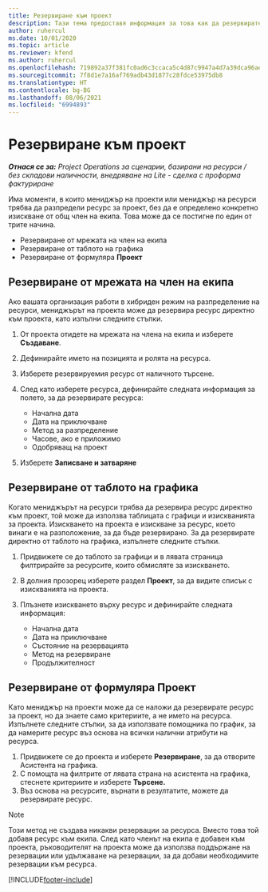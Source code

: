 ```yaml
---
title: Резервиране към проект
description: Тази тема предоставя информация за това как да резервирате ресурс за проект.
author: ruhercul
ms.date: 10/01/2020
ms.topic: article
ms.reviewer: kfend
ms.author: ruhercul
ms.openlocfilehash: 719892a37f381fc0ad6c3ccaca5c4d87c9947a4d7a39dca96aef464d04a71af0
ms.sourcegitcommit: 7f8d1e7a16af769adb43d1877c28fdce53975db8
ms.translationtype: HT
ms.contentlocale: bg-BG
ms.lasthandoff: 08/06/2021
ms.locfileid: "6994893"
---
```

# <a name="book-to-a-project"></a>Резервиране към проект

_**Отнася се за:** Project Operations за сценарии, базирани на ресурси / без складови наличности, внедряване на Lite - сделка с проформа фактуриране_

Има моменти, в които мениджър на проекти или мениджър на ресурси трябва да разпредели ресурс за проект, без да е определено конкретно изискване от общ член на екипа. Това може да се постигне по един от трите начина.

- Резервиране от мрежата на член на екипа
- Резервиране от таблото на графика
- Резервиране от формуляра **Проект**

## <a name="book-from-the-team-member-grid"></a>Резервиране от мрежата на член на екипа

Ако вашата организация работи в хибриден режим на разпределение на ресурси, мениджърът на проекта може да резервира ресурс директно към проекта, като изпълни следните стъпки.

1. От проекта отидете на мрежата на члена на екипа и изберете **Създаване**.
2. Дефинирайте името на позицията и ролята на ресурса.
3. Изберете резервируемия ресурс от наличното търсене.
4. След като изберете ресурса, дефинирайте следната информация за полето, за да резервирате ресурса:

    - Начална дата
    - Дата на приключване
    - Метод за разпределение
    - Часове, ако е приложимо
    - Одобряващ на проект

6. Изберете **Записване и затваряне**

## <a name="book-from-the-schedule-board"></a>Резервиране от таблото на графика

Когато мениджърът на ресурси трябва да резервира ресурс директно към проект, той може да използва таблицата с графици и изискванията за проекта. Изискването на проекта е изискване за ресурс, което винаги е на разположение, за да бъде резервирано. За да резервирате директно от таблото на графика, изпълнете следните стъпки.

1. Придвижете се до таблото за графици и в лявата страница филтрирайте за ресурсите, които обмисляте за изискването.
2. В долния прозорец изберете раздел **Проект**, за да видите списък с изискванията на проекта.
3. Плъзнете изискването върху ресурс и дефинирайте следната информация:

    - Начална дата
    - Дата на приключване
    - Състояние на резервацията
    - Метод на резервиране
    - Продължителност

## <a name="book-from-the-project-form"></a>Резервиране от формуляра Проект

Като мениджър на проекти може да се наложи да резервирате ресурс за проект, но да знаете само критериите, а не името на ресурса. Изпълнете следните стъпки, за да използвате помощника по график, за да намерите ресурс въз основа на всички налични атрибути на ресурса. 

1. Придвижете се до проекта и изберете **Резервиране**, за да отворите Асистента на графика.
2. С помощта на филтрите от лявата страна на асистента на графика, стеснете критериите и изберете **Търсене.**
3. Въз основа на ресурсите, върнати в резултатите, можете да резервирате ресурс.

> [!NOTE]
> Този метод не създава никакви резервации за ресурса. Вместо това той добавя ресурс към екипа. След като членът на екипа е добавен към проекта, ръководителят на проекта може да използва поддържане на резервации или удължаване на резервации, за да добави необходимите резервации към ресурса.


[!INCLUDE[footer-include](../includes/footer-banner.md)]
